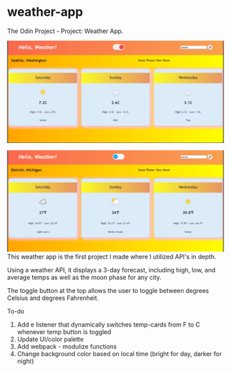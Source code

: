 # weather-app
The Odin Project - Project: Weather App.


![Screenshot of my weather app;  it displays a 3-day forecast in degrees Celsius for today and the next two days](/img/weather-app-screenshot-c.png "Forecast in Celsius")

![Screenshot of my weather app;  it displays a 3-day forecast in degrees Fahrenheit for today and the next two days](/img/weather-app-screenshot-f.png "Forecast in Fahrenheit")
This weather app is the first project I made where I utilized API's in depth. 

Using a weather API, it displays a 3-day forecast, including high, low, and average temps as well as the moon phase for any city.

The toggle button at the top allows the user to toggle between degrees Celsius and degrees Fahrenheit.

To-do
1. Add e listener that dynamically switches temp-cards from F to C whenever temp button is toggled 
2. Update UI/color palette
3. Add webpack - modulize functions
4. Change background color based on local time (bright for day, darker for night)